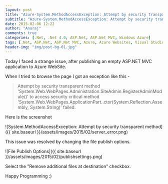 ```yaml
---
layout: post
title: "Azure-System.MethodAccessException: Attempt by security transparent method"
subtitle: "Azure-System.MethodAccessException: Attempt by security transparent method"
date: 2015-02-06 12:22
author: "Anuraj"
comments: true
categories: [.Net, .Net 4.0, ASP.Net, ASP.Net MVC, Windows Azure]
tags: [.Net, ASP.Net, ASP.Net MVC, Azure, Azure Websites, Visual Studio]
header-img: "img/post-bg-01.jpg"
---
```

Today I faced a strange issue, after publishing an empty ASP.NET MVC application to Azure WebSite. 

When I tried to browse the page I got an exception like this - 



>Attempt by security transparent method 'System.Web.WebPages.Administration.SiteAdmin.RegisterAdminModule()' to access security critical method 'System.Web.WebPages.ApplicationPart..ctor(System.Reflection.Assembly, System.String)' failed.



Here is the screenshot

![System.MethodAccessException: Attempt by security transparent method]({{ site.baseurl }}/assets/images/2015/02/server_error.png)

This issue was resolved by changing the file publish options.

![File Publish Options]({{ site.baseurl }}/assets/images/2015/02/publishsettings.png)

Select the "Remove additional files at destination" checkbox. 

Happy Programming :)
